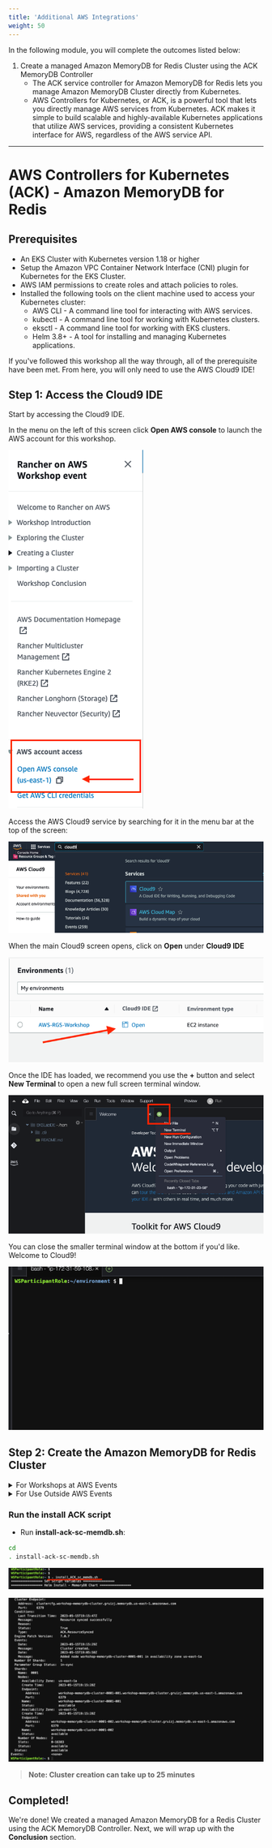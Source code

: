 ```yaml
---
title: 'Additional AWS Integrations'
weight: 50
---
```


In the following module, you will complete the outcomes listed below:

1. Create a managed Amazon MemoryDB for Redis Cluster using the ACK MemoryDB Controller
   - The ACK service controller for Amazon MemoryDB for Redis lets you manage Amazon MemoryDB Cluster directly from Kubernetes.
   - AWS Controllers for Kubernetes, or ACK, is a powerful tool that lets you directly manage AWS services from Kubernetes. ACK makes it simple to build scalable and highly-available Kubernetes applications that utilize AWS services, providing a consistent Kubernetes interface for AWS, regardless of the AWS service API.

---

# AWS Controllers for Kubernetes (ACK) - Amazon MemoryDB for Redis

## Prerequisites

- An EKS Cluster with Kubernetes version 1.18 or higher
- Setup the Amazon VPC Container Network Interface (CNI) plugin for Kubernetes for the EKS Cluster.
- AWS IAM permissions to create roles and attach policies to roles.
- Installed the following tools on the client machine used to access your Kubernetes cluster:
  - AWS CLI - A command line tool for interacting with AWS services.
  - kubectl - A command line tool for working with Kubernetes clusters.
  - eksctl - A command line tool for working with EKS clusters.
  - Helm 3.8+ - A tool for installing and managing Kubernetes applications.

If you've followed this workshop all the way through, all of the prerequisite have been met. From here, you will only need to use the AWS Cloud9 IDE!

## Step 1: Access the Cloud9 IDE

Start by accessing the Cloud9 IDE.

In the menu on the left of this screen click **Open AWS console** to launch the AWS account for this workshop.

![workshop-studio-console](/static/images/content/cloud9/access-console.png)

Access the AWS Cloud9 service by searching for it in the menu bar at the top of the screen:

![aws-console-search](/static/images/content/cloud9/search.png)

When the main Cloud9 screen opens, click on **Open** under **Cloud9 IDE**

![aws-console-cloud9](/static/images/content/cloud9/open.png)

Once the IDE has loaded, we recommend you use the **+** button and select
**New Terminal** to open a new full screen terminal window.

![cloud9-dashboard](/static/images/content/cloud9/terminal-open.png)

You can close the smaller terminal window at the bottom if you'd like.
Welcome to Cloud9!

![cloud9-new-terminal](/static/images/content/cloud9/terminal.png)

## Step 2: Create the Amazon MemoryDB for Redis Cluster

<details>
<summary>For Workshops at AWS Events</summary>

::::expand{header="For Workshops at AWS Events"}

### Download the install-ack-sc-memdb.sh script

The install script will:

- Install the MemoryDB Helm chart
- Setup IAM Roles for Service Accounts (IRSA)
  - IRSA is a system that automates the provisioning and rotation of IAM temporary credentials (called a Web Identity) that a Kubernetes ServiceAccount can use to call AWS API
- Create the Amazon MemoryDB Subnet Group and Cluster

- Fetch the install-ack-sc-memdb.sh script from the Cloud9 Terminal:

```bash
curl ':assetUrl{path="install-ack-sc-memdb.sh" source=s3}' --output ~/install-ack-sc-memdb.sh
```

![cloud9-ackScript-download](/static/images/content/cloud9/install-ACK-download.png)

::::

</details>

<details>
<summary>For Use Outside AWS Events</summary>

::::expand{header="For Use Outside AWS Events"}

### Download the install-ack-sc-memdb.sh script

The install script will:

- Install the MemoryDB Helm chart
- Setup IAM Roles for Service Accounts (IRSA)
  - IRSA is a system that automates the provisioning and rotation of IAM temporary credentials (called a Web Identity) that a Kubernetes ServiceAccount can use to call AWS API
- Create the Amazon MemoryDB Subnet Group and Cluster

- Fetch the install-ack-sc-memdb.sh script from GitHub:

```bash
curl https://raw.githubusercontent.com/aws-samples/rancher-on-aws-workshop/main/assets/install-ack-sc-memdb.sh --output ~/install-ack-sc-memdb.sh
```

You can upload files directly to your Cloud9 environment using drag and drop

- Click **File** in the top left of the Cloud9 environment
- Click **Upload Local Files...**

![cloud9-setupScript-download](/static/images/content/cloud9/upload-files.png)

- Drag and drop the eks-cluster.yml and env-setup.sh files into the **Upload Files** pop-up window

![cloud9-setupScript-download](/static/images/content/cloud9/drag-drop.png)

- Verify File upload

![cloud9-setupScript-download](/static/images/content/cloud9/confirm-upload-ACK.png)

Though files upload to the **environment** directory, it's somewhat more straightforward to work in the home directory.

- Run **copy** command in the Cloud9 terminal:

```bash
cd
cp environment/install-acl-sc-memdb.sh .
```

![cloud9-setupScript-download](/static/images/content/cloud9/setupScripts-ACK.png)

::::

</details>

### Run the install ACK script

- Run **install-ack-sc-memdb.sh**:

```bash
cd
. install-ack-sc-memdb.sh
```

![cloud9-ackScript-run](/static/images/content/cloud9/run-install-ACK.png)

![cloud-ackScript-completed](/static/images/content/cloud9/ACK-complete.png)

> **Note: Cluster creation can take up to 25 minutes**

## Completed!

We're done! We created a managed Amazon MemoryDB for a Redis Cluster using the ACK MemoryDB Controller. Next, we will wrap up with the **Conclusion** section.
